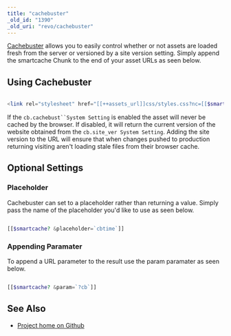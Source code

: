 ```yaml
---
title: "cachebuster"
_old_id: "1390"
_old_uri: "revo/cachebuster"
---
```


 [Cachebuster](http://modx.com/extras/package/cachebuster) allows you to easily control whether or not assets are loaded fresh from the server or versioned by a site version setting. Simply append the smartcache Chunk to the end of your asset URLs as seen below.

## Using Cachebuster

 ``` php 

<link rel="stylesheet" href="[[++assets_url]]css/styles.css?nc=[[$smartcache]]">

```

 If the `cb.cachebust``System Setting` is enabled the asset will never be cached by the browser. If disabled, it will return the current version of the website obtained from the `cb.site_ver System Setting`. Adding the site version to the URL will ensure that when changes pushed to production returning visiting aren't loading stale files from their browser cache.

##  Optional Settings

### Placeholder

 Cachebuster can set to a placeholder rather than returning a value. Simply pass the name of the placeholder you'd like to use as seen below.

 ``` php 

[[$smartcache? &placeholder=`cbtime`]]
```

### Appending Paramater

 To append a URL parameter to the result use the param paramater as seen below.

 ``` php 

[[$smartcache? &param=`?cb`]]
```

## See Also

- [Project home on Github](https://github.com/jpdevries/Cachebuster)